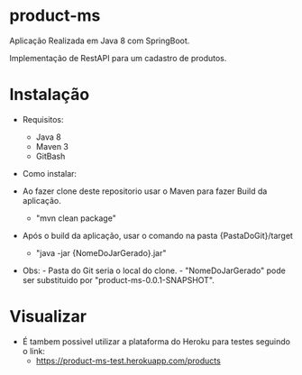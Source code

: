 # product-ms

Aplicação Realizada em Java 8 com SpringBoot.

Implementação de RestAPI para um cadastro de produtos.


# Instalação
  
  - Requisitos:
      - Java 8
      - Maven 3
      - GitBash    
  
  - Como instalar:
  
  - Ao fazer clone deste repositorio usar o Maven para fazer Build da aplicação.
    - "mvn clean package"
  
  - Após o build da aplicação, usar o comando na pasta {PastaDoGit}/target
    - "java -jar {NomeDoJarGerado}.jar"
  
  - Obs: 
        - Pasta do Git seria o local do clone.
        - "NomeDoJarGerado" pode ser substituido por "product-ms-0.0.1-SNAPSHOT".


# Visualizar 

  - É tambem possivel utilizar a plataforma do Heroku para testes seguindo o link:
    - https://product-ms-test.herokuapp.com/products

